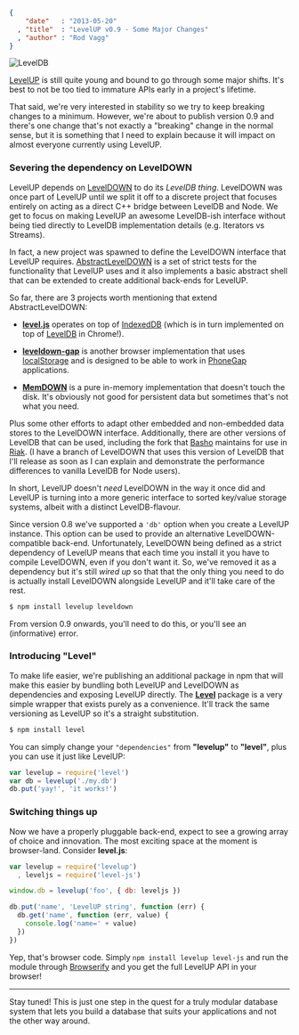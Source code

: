```json
{
    "date"   : "2013-05-20"
  , "title"  : "LevelUP v0.9 - Some Major Changes"
  , "author" : "Rod Vagg"
}
```

![LevelDB](https://twimg0-a.akamaihd.net/profile_images/3360574989/92fc472928b444980408147e5e5db2fa_bigger.png)

[LevelUP](https://github.com/rvagg/node-levelup) is still quite young and bound to go through some major shifts. It's best to not be too tied to immature APIs early in a project's lifetime.

That said, we're very interested in stability so we try to keep breaking changes to a minimum. However, we're about to publish version 0.9 and there's one change that's not exactly a "breaking" change in the normal sense, but it is something that I need to explain because it will impact on almost everyone currently using LevelUP.

### Severing the dependency on LevelDOWN

LevelUP depends on [LevelDOWN](https://github.com/rvagg/node-leveldown/) to do its *LevelDB thing*. LevelDOWN was once part of LevelUP until we split it off to a discrete project that focuses entirely on acting as a direct C++ bridge between LevelDB and Node. We get to focus on making LevelUP an awesome LevelDB-ish interface without being tied directly to LevelDB implementation details (e.g. Iterators vs Streams).

In fact, a new project was spawned to define the LevelDOWN interface that LevelUP requires. [AbstractLevelDOWN](https://github.com/rvagg/node-abstract-leveldown) is a set of strict tests for the functionality that LevelUP uses and it also implements a basic abstract shell that can be extended to create additional back-ends for LevelUP.

So far, there are 3 projects worth mentioning that extend AbstractLevelDOWN:

 * **[level.js](https://github.com/maxogden/level.js)** operates on top of [IndexedDB](https://developer.mozilla.org/en-US/docs/IndexedDB) (which is in turn implemented on top of [LevelDB](https://code.google.com/p/leveldb/) in Chrome!).

 * **[leveldown-gap](https://github.com/No9/node-leveldown-gap)** is another browser implementation that uses [localStorage](https://developer.mozilla.org/en-US/docs/Web/Guide/DOM/Storage#localStorage) and is designed to be able to work in [PhoneGap](http://phonegap.com/) applications.

 * **[MemDOWN](https://github.com/rvagg/node-memdown)** is a pure in-memory implementation that doesn't touch the disk. It's obviously not good for persistent data but sometimes that's not what you need.

Plus some other efforts to adapt other embedded and non-embedded data stores to the LevelDOWN interface. Additionally, there are other versions of LevelDB that can be used, including the fork that [Basho](http://basho.com/) maintains for use in [Riak](http://basho.com/riak/). (I have a branch of LevelDOWN that uses this version of LevelDB that I'll release as soon as I can explain and demonstrate the performance differences to vanilla LevelDB for Node users).

In short, LevelUP doesn't *need* LevelDOWN in the way it once did and LevelUP is turning into a more generic interface to sorted key/value storage systems, albeit with a distinct LevelDB-flavour.

Since version 0.8 we've supported a `'db'` option when you create a LevelUP instance. This option can be used to provide an alternative LevelDOWN-compatible back-end. Unfortunately, LevelDOWN being defined as a strict dependency of LevelUP means that each time you install it you have to compile LevelDOWN, even if you don't want it. So, we've removed it as a dependency but it's still *wired up* so that that the only thing you need to do is actually install LevelDOWN alongside LevelUP and it'll take care of the rest.

```sh
$ npm install levelup leveldown
```

From version 0.9 onwards, you'll need to do this, or you'll see an (informative) error.

### Introducing "Level"

To make life easier, we're publishing an additional package in npm that will make this easier by bundling both LevelUP and LevelDOWN as dependencies and exposing LevelUP directly. The **[Level](https://github.com/level/level)** package is a very simple wrapper that exists purely as a convenience. It'll track the same versioning as LevelUP so it's a straight substitution.

```sh
$ npm install level
```

You can simply change your `"dependencies"` from **"levelup"** to **"level"**, plus you can use it just like LevelUP:

```js
var levelup = require('level')
var db = levelup('./my.db')
db.put('yay!', 'it works!')
```

### Switching things up

Now we have a properly pluggable back-end, expect to see a growing array of choice and innovation. The most exciting space at the moment is browser-land. Consider **level.js**:

```js
var levelup = require('levelup')
  , leveljs = require('level-js')

window.db = levelup('foo', { db: leveljs })

db.put('name', 'LevelUP string', function (err) {
  db.get('name', function (err, value) {
    console.log('name=' + value)
  })
})
```

Yep, that's browser code. Simply `npm install levelup level-js` and run the module through [Browserify](http://browserify.org/) and you get the full LevelUP API in your browser!

------------------------------------

Stay tuned! This is just one step in the quest for a truly modular database system that lets you build a database that suits your applications and not the other way around.
